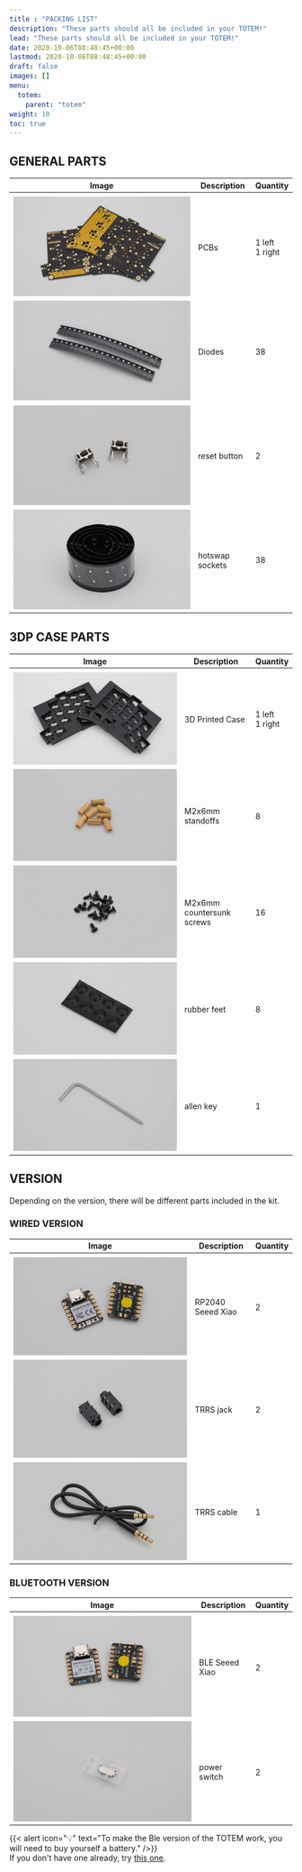 ```yaml
---
title : "PACKING LIST"
description: "These parts should all be included in your TOTEM!"
lead: "These parts should all be included in your TOTEM!"
date: 2020-10-06T08:48:45+00:00
lastmod: 2020-10-06T08:48:45+00:00
draft: false
images: []
menu:
  totem:
    parent: "totem"
weight: 10
toc: true
---
```


## GENERAL PARTS

| Image                   | Description     | Quantity            |
| ----------------------- | --------------- | ------------------- |
|                         |
| ![PCB](pcb.jpg)         | PCBs            | 1 left<br />1 right |
| ![diodes](diodes.jpg)   | Diodes          | 38                  |
| ![reset](reset.jpg)     | reset button    | 2                   |
| ![hotswap](hotswap.jpg) | hotswap sockets | 38                  |

## 3DP CASE PARTS

| Image                       | Description               | Quantity            |
| --------------------------- | ------------------------- | ------------------- |
|                             |
| ![case](case.jpg)           | 3D Printed Case           | 1 left<br />1 right |
| ![standoffs](standoffs.jpg) | M2x6mm standoffs          | 8                   |
| ![screws](screws.jpg)       | M2x6mm countersunk screws | 16                  |
| ![feet](feet.jpg)           | rubber feet               | 8                   |
| ![inbus](inbus.jpg)         | allen key                 | 1                   |

## VERSION

Depending on the version, there will be different parts included in the kit.

### WIRED VERSION

| Image                 | Description       | Quantity |
| --------------------- | ----------------- | -------- |
|                       |
| ![rp2040](rp2040.jpg) | RP2040 Seeed Xiao | 2        |
| ![trrs](trrs.jpg)     | TRRS jack         | 2        |
| ![cable](cable.jpg)   | TRRS cable        | 1        |

### BLUETOOTH VERSION

| Image                 | Description    | Quantity |
| --------------------- | -------------- | -------- |
|                       |
| ![ble](ble.jpg)       | BLE Seeed Xiao | 2        |
| ![switch](switch.jpg) | power switch   | 2        |

{{< alert icon="💡" text="To make the Ble version of the TOTEM work, you will need to buy yourself a battery." />}}
<br />If you don't have one already, try [this one](https://www.ebay.de/itm/165589271463).